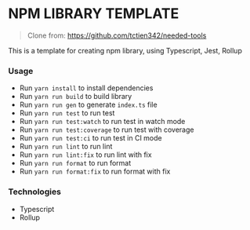 # NPM LIBRARY TEMPLATE

> Clone from: https://github.com/tctien342/needed-tools

This is a template for creating npm library, using Typescript, Jest, Rollup

### Usage

- Run `yarn install` to install dependencies
- Run `yarn run build` to build library
- Run `yarn run gen` to generate `index.ts` file
- Run `yarn run test` to run test
- Run `yarn run test:watch` to run test in watch mode
- Run `yarn run test:coverage` to run test with coverage
- Run `yarn run test:ci` to run test in CI mode
- Run `yarn run lint` to run lint
- Run `yarn run lint:fix` to run lint with fix
- Run `yarn run format` to run format
- Run `yarn run format:fix` to run format with fix

### Technologies

- Typescript
- Rollup
